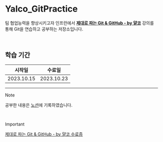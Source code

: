 # Yalco_GitPractice

팀 협업능력을 향상시키고자 인프런에서 **<a href='https://www.inflearn.com/course/%EC%A0%9C%EB%8C%80%EB%A1%9C-%ED%8C%8C%EB%8A%94-%EA%B9%83/dashboard'>제대로 파는 Git & GitHub - by 얄코</a>** 강의를 통해 
Git을 연습하고 공부하는 저장소입니다. 

<br>

## 학습 기간  

| 시작일 | 수료일 |
| ----------- | ----------- |
| 2023.10.15 | 2023.10.23 |

<hr>

> [!NOTE]
> 공부한 내용은 <a href='https://soapy-evening-7db.notion.site/git-github-0d910fa7072d44469e8c22e5f5beea87?pvs=4'>노션</a>에 기록하였습니다. 

<br>

> [!IMPORTANT]
> <a href='https://github.com/wanghoreng/Yalco_GitPractice/files/13110423/Git.Github.certificate.pdf'>제대로 파는 Git & GitHub - by 얄코 수료증</a>
